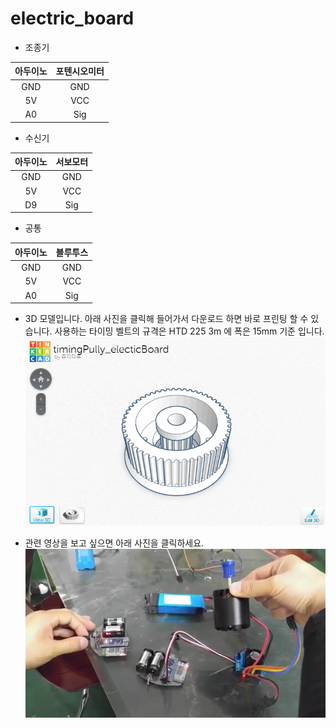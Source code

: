 # electric_board

* 조종기  

|아두이노 | 포텐시오미터|
| :------: | :-------: |
|GND     |   GND  |
|5V      |   VCC  |
|A0      |   Sig  |

* 수신기  

| 아두이노 | 서보모터 |
| :------: | :-------: |
|GND     |   GND  |
|5V      |   VCC  |
|D9      |   Sig  |

* 공통  

| 아두이노 | 블루투스 |
| :------: | :-------: |
|GND     |   GND  |
|5V      |   VCC  |
|A0      |   Sig  |

* 3D 모델입니다. 아래 사진을 클릭해 들어가서 다운로드 하면 바로 프린팅 할 수 있습니다. 사용하는 타이밍 벨트의 규격은 HTD 225 3m 에 폭은 15mm 기준 입니다. 
[![](https://github.com/mtinet/arduino_electric_board/blob/gh-pages/timingPully_eletricBoard.png)](https://mtinet.github.io/arduino_electric_board/)  



* 관련 영상을 보고 싶으면 아래 사진을 클릭하세요.  
[![](https://raw.githubusercontent.com/mtinet/arduino_electric_board/master/arduino_electric_board.png)](https://youtu.be/sWrBUswaPr8)
